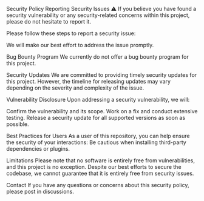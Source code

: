 Security Policy
Reporting Security Issues
⚠️ If you believe you have found a security vulnerability or any security-related concerns within this project, please do not hesitate to report it.

Please follow these steps to report a security issue:

We will make our best effort to address the issue promptly.

Bug Bounty Program
We currently do not offer a bug bounty program for this project.

Security Updates
We are committed to providing timely security updates for this project. However, the timeline for releasing updates may vary depending on the severity and complexity of the issue.

Vulnerability Disclosure
Upon addressing a security vulnerability, we will:

Confirm the vulnerability and its scope.
Work on a fix and conduct extensive testing.
Release a security update for all supported versions as soon as possible.

Best Practices for Users
As a user of this repository, you can help ensure the security of your interactions:
Be cautious when installing third-party dependencies or plugins.

Limitations
Please note that no software is entirely free from vulnerabilities, and this project is no exception. Despite our best efforts to secure the codebase, we cannot guarantee that it is entirely free from security issues.

Contact
If you have any questions or concerns about this security policy, please post in discussions. 

